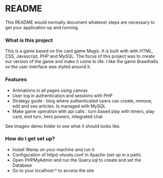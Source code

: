# README #

This README would normally document whatever steps are necessary to get your application up and running.


### What is this project ###
<p>This is a game based on the card game Magix. It is built with with HTML, CSS, Javascript, PHP and MySQL.
The focus of this project was to create our version of the game and make it come to life. I like the game Brawlhalla so the user interface was styled around it.
</p>

### Features ###
* Animations in all pages using canvas
* User log in authentication and sessions with PHP
* Strategy guide : blog where authenticated users can create, remove, edit and see articles. Is managed with MySQL
* Make game operation with api calls : turn based play with timers, play card, end turn, hero powers, integrated chat

<p>See Images-demo folder to see what it should looks like.</p>

### How do I get set up? ###

* Install Wamp on your machine and run it
* Configuration of httpd-vhosts.conf in Apache (set up in a path)
* Open PHPMyAdmin and run the Query.sql to create and set the Database
* Go to your localhost:* to access the site
